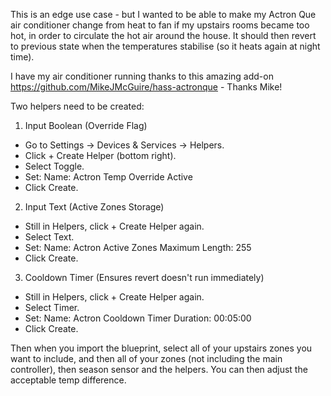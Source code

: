 This is an edge use case - but I wanted to be able to make my Actron Que air conditioner change from heat to fan if my upstairs rooms became too hot, 
in order to circulate the hot air around the house. It should then revert to previous state when the temperatures stabilise (so it heats again
at night time).

I have my air conditioner running thanks to this amazing add-on https://github.com/MikeJMcGuire/hass-actronque - Thanks Mike!

Two helpers need to be created:

1. Input Boolean (Override Flag)
- Go to Settings → Devices & Services → Helpers.
- Click + Create Helper (bottom right).
- Select Toggle.
- Set:
  Name: Actron Temp Override Active
- Click Create.

2. Input Text (Active Zones Storage)
- Still in Helpers, click + Create Helper again.
- Select Text.
- Set:
  Name: Actron Active Zones
  Maximum Length: 255
- Click Create.

3. Cooldown Timer (Ensures revert doesn't run immediately)
- Still in Helpers, click + Create Helper again.
- Select Timer.
- Set:
  Name: Actron Cooldown Timer
  Duration: 00:05:00
- Click Create.

Then when you import the blueprint, select all of your upstairs zones you want to include, and then all of your zones (not including the main controller), 
then season sensor and the helpers. You can then adjust the acceptable temp difference.
